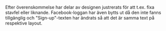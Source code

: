Efter överenskommelse har delar av designen justrerats för att t.ex. fixa stavfel eller liknande.
Facebook-loggan har även bytts ut då den inte fanns tillgänglig och "Sign-up"-texten har ändrats så att det är samma text på respektive layout.
